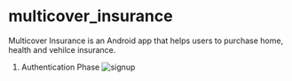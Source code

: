 # multicover_insurance
Multicover Insurance is an Android app that helps users to purchase home, health and vehilce insurance.

1. Authentication Phase
![signup](https://github.com/SinghHarwinder/multicover_insurance/assets/42293184/ef987f8a-2170-4652-992c-cd1e121b2796)
